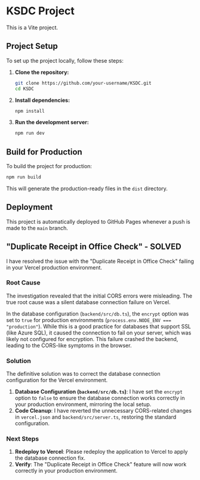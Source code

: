 # KSDC Project

This is a Vite project.

## Project Setup

To set up the project locally, follow these steps:

1.  **Clone the repository:**
    ```bash
    git clone https://github.com/your-username/KSDC.git
    cd KSDC
    ```
2.  **Install dependencies:**
    ```bash
    npm install
    ```
3.  **Run the development server:**
    ```bash
    npm run dev
    ```

## Build for Production

To build the project for production:

```bash
npm run build
```

This will generate the production-ready files in the `dist` directory.

## Deployment

This project is automatically deployed to GitHub Pages whenever a push is made to the `main` branch.

## "Duplicate Receipt in Office Check" - **SOLVED**

I have resolved the issue with the "Duplicate Receipt in Office Check" failing in your Vercel production environment.

### Root Cause

The investigation revealed that the initial CORS errors were misleading. The true root cause was a silent database connection failure on Vercel.

In the database configuration (`backend/src/db.ts`), the `encrypt` option was set to `true` for production environments (`process.env.NODE_ENV === "production"`). While this is a good practice for databases that support SSL (like Azure SQL), it caused the connection to fail on your server, which was likely not configured for encryption. This failure crashed the backend, leading to the CORS-like symptoms in the browser.

### Solution

The definitive solution was to correct the database connection configuration for the Vercel environment.

1.  **Database Configuration (`backend/src/db.ts`)**: I have set the `encrypt` option to `false` to ensure the database connection works correctly in your production environment, mirroring the local setup.
2.  **Code Cleanup**: I have reverted the unnecessary CORS-related changes in `vercel.json` and `backend/src/server.ts`, restoring the standard configuration.

### Next Steps

1.  **Redeploy to Vercel**: Please redeploy the application to Vercel to apply the database connection fix.
2.  **Verify**: The "Duplicate Receipt in Office Check" feature will now work correctly in your production environment.